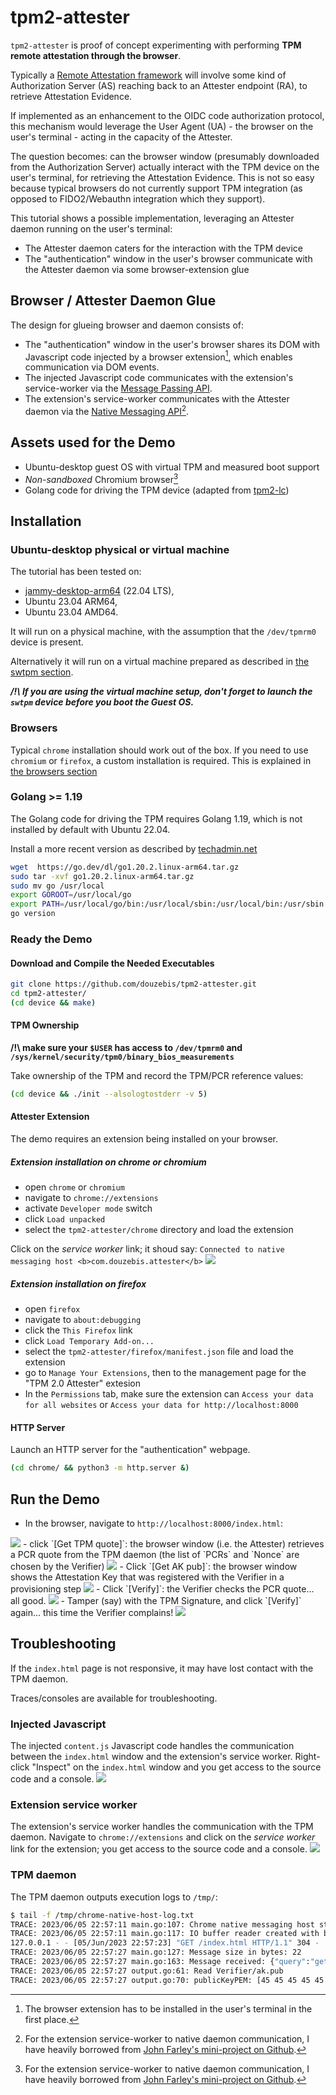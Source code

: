 # tpm2-attester

`tpm2-attester` is proof of concept experimenting with performing **TPM remote attestation through the browser**.

Typically a [Remote Attestation framework](https://nedmsmith.github.io/draft-sh-rats-oidc-attest/draft-sh-rats-oidcatt.html) will involve some kind of Authorization Server (AS) reaching back to an Attester endpoint (RA), to retrieve Attestation Evidence.

If implemented as an enhancement to the OIDC code authorization protocol, this mechanism would leverage the User Agent (UA) - the browser on the user's terminal - acting in the capacity of the Attester.

The question becomes: can the browser window (presumably downloaded from the Authorization Server) actually interact with the TPM device on the user's terminal, for retrieving the Attestation Evidence. This is not so easy because typical browsers do not currently support TPM integration (as opposed to FIDO2/Webauthn integration which they support).

This tutorial shows a possible implementation, leveraging an Attester daemon running on the user's terminal:
- The Attester daemon caters for the interaction with the TPM device
- The "authentication" window in the user's browser communicate with the Attester daemon via some browser-extension glue

## Browser / Attester Daemon Glue

The design for glueing browser and daemon consists of:
- The "authentication" window in the user's browser shares its DOM with Javascript code injected by a browser extension[^1], which enables communication via DOM events.
- The injected Javascript code communicates with the extension's service-worker via the [Message Passing API](https://developer.chrome.com/docs/extensions/mv3/messaging/).
- The extension's service-worker communicates with the Attester daemon via the [Native Messaging API](https://developer.chrome.com/docs/extensions/mv3/nativeMessaging/)[^2].

[^1]: The browser extension has to be installed in the user's terminal in the first place.
[^2]: For the extension service-worker to native daemon communication, I have heavily borrowed from [John Farley's mini-project on Github](https://github.com/jfarleyx/chrome-native-messaging-golang).

## Assets used for the Demo

- Ubuntu-desktop guest OS with virtual TPM and measured boot support
- *Non-sandboxed* Chromium browser[^2]
- Golang code for driving the TPM device (adapted from [tpm2-lc](https://github.com/douzebis/tpm2-lc))

[^2]: Sandboxed browsers - such as the SNAP'ed version of chromium or firefox bundled with Ubuntu installation packages - prevent the Native Messaging API from working.

## Installation

### Ubuntu-desktop physical or virtual machine

The tutorial has been tested on:
- [jammy-desktop-arm64](https://cdimage.ubuntu.com/jammy/daily-live/current/jammy-desktop-arm64.iso) (22.04 LTS),
- Ubuntu 23.04 ARM64,
- Ubuntu 23.04 AMD64.

It will run on a physical machine, with the assumption that the `/dev/tpmrm0` device is present. 

Alternatively it will run on a virtual machine prepared as described in [the swtpm section](./swtpm/README.md).

***/!\ If you are using the virtual machine setup, don't forget to launch the `swtpm` device before you boot the Guest OS.***

### Browsers
Typical `chrome` installation should work out of the box.
If you need to use `chromium` or `firefox`, a custom installation is required. This is explained in [the browsers section](./browsers/README.md)

### Golang >= 1.19

The Golang code for driving the TPM requires Golang 1.19, which is not installed by default with Ubuntu 22.04.

Install a more recent version as described by [techadmin.net](https://tecadmin.net/how-to-install-go-on-ubuntu-20-04/)
```bash
wget  https://go.dev/dl/go1.20.2.linux-arm64.tar.gz 
sudo tar -xvf go1.20.2.linux-arm64.tar.gz
sudo mv go /usr/local
export GOROOT=/usr/local/go
export PATH=/usr/local/go/bin:/usr/local/sbin:/usr/local/bin:/usr/sbin:/usr/bin:/sbin:/bin:/usr/mes:/usr/local/games
go version
```

### Ready the Demo

#### Download and Compile the Needed Executables
```bash
git clone https://github.com/douzebis/tpm2-attester.git
cd tpm2-attester/
(cd device && make)
```

#### TPM Ownership
**/!\ make sure your `$USER` has access to `/dev/tpmrm0` and `/sys/kernel/security/tpm0/binary_bios_measurements`**

Take ownership of the TPM and record the TPM/PCR reference values:
```bash
(cd device && ./init --alsologtostderr -v 5)
```

#### Attester Extension
The demo requires an extension being installed on your browser.

##### Extension installation on chrome or chromium
- open `chrome` or `chromium`
- navigate to `chrome://extensions`
- activate `Developer mode` switch
- click `Load unpacked`
- select the `tpm2-attester/chrome` directory and load the extension

Click on the *service worker* link; it shoud say: `Connected to native messaging host <b>com.douzebis.attester</b>`
<img src="./chromium-1.png">

##### Extension installation on firefox
- open `firefox`
- navigate to `about:debugging`
- click the `This Firefox` link
- click `Load Temporary Add-on...`
- select the `tpm2-attester/firefox/manifest.json` file and load the extension
- go to `Manage Your Extensions`, then to the management page for the "TPM 2.0 Attester" extesion
- In the `Permissions` tab, make sure the extension can `Access your data for all websites` or `Access your data for http://localhost:8000`

#### HTTP Server
Launch an HTTP server for the "authentication" webpage.
```bash
(cd chrome/ && python3 -m http.server &)
```

## Run the Demo

- In the browser, navigate to `http://localhost:8000/index.html`:
<img src="./attest-1.png">
- click `[Get TPM quote]`: the browser window (i.e. the Attester) retrieves a PCR quote from the TPM daemon (the list of `PCRs` and `Nonce` are chosen by the Verifier)
<img src="./attest-2.png">
- Click `[Get AK pub]`: the browser window shows the Attestation Key that was registered with the Verifier in a provisioning step
<img src="./attest-3.png">
- Click `[Verify]`: the Verifier checks the PCR quote... all good.
<img src="./attest-4.png">
- Tamper (say) with the TPM Signature, and click `[Verify]` again... this time the Verifier complains!
<img src="./attest-5.png">

## Troubleshooting

If the `index.html` page is not responsive, it may have lost contact with the TPM daemon.

Traces/consoles are available for troubleshooting.

### Injected Javascript

The injected `content.js` Javascript code handles the communication between the `index.html` window and the extension's service worker.
Right-click "Inspect" on the `index.html` window and you get access to the source code and a console.
<img src="./chromium-2.png">


### Extension service worker
The extension's service worker handles the communication with the TPM daemon.
Navigate to `chrome://extensions` and click on the *service worker* link for the extension; you get access to the source code and a console.
<img src="./chromium-3.png">

### TPM daemon
The TPM daemon outputs execution logs to `/tmp/`:
```bash
$ tail -f /tmp/chrome-native-host-log.txt 
TRACE: 2023/06/05 22:57:11 main.go:107: Chrome native messaging host started. Native byte order: LittleEndian.
TRACE: 2023/06/05 22:57:11 main.go:117: IO buffer reader created with buffer size of 8192.
127.0.0.1 - - [05/Jun/2023 22:57:23] "GET /index.html HTTP/1.1" 304 -
TRACE: 2023/06/05 22:57:27 main.go:127: Message size in bytes: 22
TRACE: 2023/06/05 22:57:27 main.go:163: Message received: {"query":"get-ak-pub"}
TRACE: 2023/06/05 22:57:27 output.go:61: Read Verifier/ak.pub
TRACE: 2023/06/05 22:57:27 output.go:70: publicKeyPEM: [45 45 45 45 45 66 69 71 73 78 32 80 85 66 76 73 67 32 75 69 89 45 45 45 45 45 10 77 73 73 66 73 106 65 78 66 103 107 113 104 107 105 71 57 119 48 66 65 81 69 70 65 65 79 67 65 81 56 65 77 73 73 66 67 103 75 67 65 81 69 65 117 55 100 77 79 70 74 69 117 116 85 43 76 98 66 52 47 51 77 78 10 113 82 87 103 113 57 109 118 105 78 110 107 106 104 65 115 110 84 99 66 121 51 113 66 70 120 117 107 74 80 67 112 102 118 78 83 86 121 86 43 86 75 85 48 76 108 117 101 109 87 113 121 52 120 90 107 52 74 53 79 102 84 47 105 10 101 57 114 112 88 55 87 90 105 81 65 105 82 121 104 85 73 69 82 109 102 72 108 118 117 117 75 104 107 115 70 69 54 52 69 103 47 55 70 71 98 112 75 110 119 81 87 83 119 101 48 74 122 54 122 90 101 110 89 71 76 51 54 112 10 113 100 120 82 97 97 108 47 116 70 85 49 112 68 79 111 48 66 55 90 75 87 75 52 108 97 99 110 69 74 118 66 118 85 110 118 99 70 73 55 71 107 70 117 108 43 68 117 112 112 117 112 72 55 55 65 122 105 77 78 114 80 116 110 10 67 43 116 118 56 55 76 56 115 55 48 90 112 80 97 116 72 55 74 119 83 84 43 78 119 114 85 82 68 100 43 73 55 67 78 85 55 49 97 72 52 69 56 102 109 99 113 71 70 66 110 51 107 52 69 70 67 87 55 65 55 101 72 78 10 106 67 55 84 69 98 103 49 51 102 97 104 110 76 79 48 56 74 73 80 55 116 85 88 82 52 69 89 114 82 105 106 81 69 53 108 85 66 71 90 117 53 48 99 104 120 48 67 57 109 114 57 79 49 77 104 52 116 101 106 54 102 105 113 10 117 81 73 68 65 81 65 66 10 45 45 45 45 45 69 78 68 32 80 85 66 76 73 67 32 75 69 89 45 45 45 45 45 10]
```